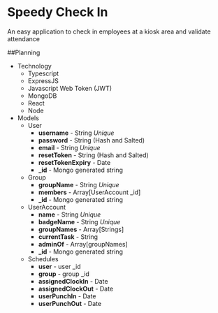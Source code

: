 # Speedy Check In

An easy application to check in employees at a kiosk area and validate attendance

##Planning
* Technology
    * Typescript
    * ExpressJS
    * Javascript Web Token (JWT)
    * MongoDB
    * React
    * Node
* Models
    * User
        * **username** - String *Unique*
        * **password** - String (Hash and Salted)
        * **email** - String *Unique*
        * **resetToken** - String (Hash and Salted)
        * **resetTokenExpiry** - Date
        * **_id** - Mongo generated string
    * Group
        * **groupName** - String *Unique*
        * **members** - Array[UserAccount _id]
        * **_id** - Mongo generated string
    * UserAccount
        * **name** - String *Unique*
        * **badgeName** - String *Unique*
        * **groupNames** - Array[Strings]
        * **currentTask** - String
        * **adminOf** - Array[groupNames]
        * **_id** - Mongo generated string
    * Schedules
        * **user** - user _id
        * **group** - group _id
        * **assignedClockIn** - Date
        * **assignedClockOut** - Date
        * **userPunchIn** - Date
        * **userPunchOut** - Date
        